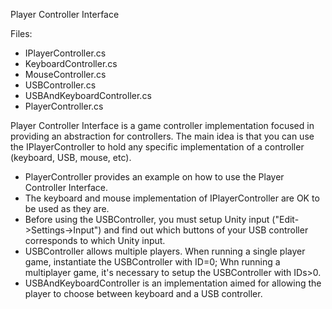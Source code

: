 Player Controller Interface

Files:
+ IPlayerController.cs
+ KeyboardController.cs
+ MouseController.cs
+ USBController.cs
+ USBAndKeyboardController.cs
+ PlayerController.cs

Player Controller Interface is a game controller implementation focused in providing an abstraction for controllers.
The main idea is that you can use the IPlayerController to hold any specific implementation of a controller (keyboard, USB, mouse, etc).

- PlayerController provides an example on how to use the Player Controller Interface.
- The keyboard and mouse implementation of IPlayerController are OK to be used as they are.
- Before using the USBController, you must setup Unity input ("Edit->Settings->Input") and find out which buttons of your USB controller corresponds to which Unity input.
- USBController allows multiple players. When running a single player game, instantiate the USBController with ID=0; Whn running a multiplayer game, it's necessary to setup the USBController with IDs>0.
- USBAndKeyboardController is an implementation aimed for allowing the player to choose between keyboard and a USB controller.